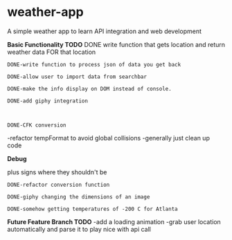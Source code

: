 # weather-app
A simple weather app to learn API integration and web development


**Basic Functionality TODO**
DONE write function that gets location and return weather data FOR that location

    DONE-write function to process json of data you get back

    DONE-allow user to import data from searchbar

    DONE-make the info display on DOM instead of console.

    DONE-add giphy integration



    DONE-CFK conversion

-refactor tempFormat to avoid global collisions
-generally just clean up code

**Debug**

plus signs where they shouldn't be

    DONE-refactor conversion function

    DONE-giphy changing the dimensions of an image

    DONE-somehow getting temperatures of -200 C for Atlanta

**Future Feature Branch TODO**
-add a loading animation
-grab user location automatically and parse it to play nice with api call
